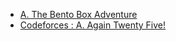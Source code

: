 - [A. The Bento Box Adventure](https://codeforces.com/problemset/problem/2041/A)
- [Codeforces : A. Again Twenty Five!](https://codeforces.com/problemset/problem/630/A)
